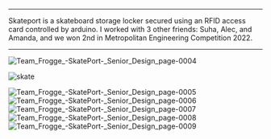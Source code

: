 <hr>

Skateport is a skateboard storage locker secured using an RFID access card controlled by arduino. 
I worked with 3 other friends: Suha, Alec, and Amanda, and we won 2nd in Metropolitan Engineering Competition 2022.
<hr>


![Team_Frogge_-_SkatePort_-_Senior_Design_page-0004](https://github.com/user-attachments/assets/0495250c-619d-4b6c-bb6a-4b9776ebae91)

![skate](https://github.com/user-attachments/assets/53268dd2-e293-4b07-9727-8a1cfcb8a2a9)

![Team_Frogge_-_SkatePort_-_Senior_Design_page-0005](https://github.com/user-attachments/assets/3130a3b0-c54c-48ca-8677-6a9bee5860a4)
![Team_Frogge_-_SkatePort_-_Senior_Design_page-0006](https://github.com/user-attachments/assets/bc935b89-737a-4653-847c-b08f1faf46e7)
![Team_Frogge_-_SkatePort_-_Senior_Design_page-0007](https://github.com/user-attachments/assets/6ae26d49-8a87-471e-ba1c-7342cc79ca13)
![Team_Frogge_-_SkatePort_-_Senior_Design_page-0008](https://github.com/user-attachments/assets/c416f261-c6e0-403f-8c96-6a7ec2eb9872)
![Team_Frogge_-_SkatePort_-_Senior_Design_page-0009](https://github.com/user-attachments/assets/32d5b19f-e2b3-4c66-b42f-2f789cf29cab)
